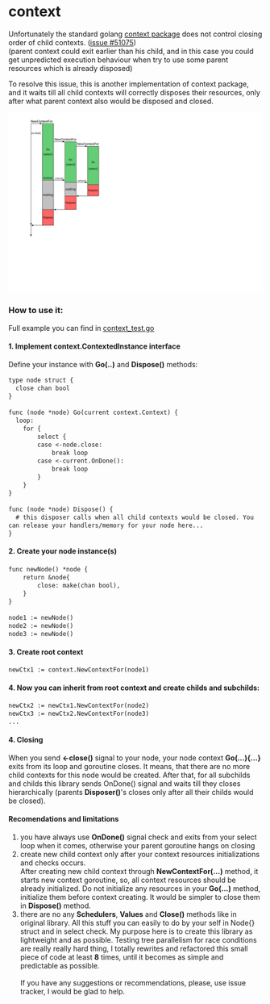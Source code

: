 # context
Unfortunately the standard golang [context package](https://github.com/golang/go/tree/master/src/context) does not control closing order of child contexts. ([issue #51075](https://github.com/golang/go/issues/51075))<br>
(parent context could exit earlier than his child, and in this case you could get unpredicted execution behaviour when try to use some parent resources which is already disposed)

To resolve this issue, this is another implementation of context package, and it waits till all child contexts will correctly disposes their resources, only after what parent context also would be disposed and closed.

![alt tag](https://raw.githubusercontent.com/mcfly722/goPackages/main/context/schema.svg)

### How to use it:

Full example you can find in [context_test.go](https://github.com/mcfly722/goPackages/blob/main/context/context_test.go)

#### 1. Implement context.ContextedInstance interface
Define your instance with <b>Go(..)</b> and <b>Dispose()</b> methods:
```
type node struct {
  close chan bool
}

func (node *node) Go(current context.Context) {
  loop:
  	for {
  		select {
  		case <-node.close:
  			break loop
  		case <-current.OnDone():
  			break loop
  		}
  	}
}

func (node *node) Dispose() {
  # this disposer calls when all child contexts would be closed. You can release your handlers/memory for your node here...
}
```
#### 2. Create your node instance(s)
```
func newNode() *node {
	return &node{
		close: make(chan bool),
	}
}

node1 := newNode()
node2 := newNode()
node3 := newNode()

```


#### 3. Create root context
```
newCtx1 := context.NewContextFor(node1)

```
#### 4. Now you can inherit from root context and create childs and subchilds:
```
newCtx2 := newCtx1.NewContextFor(node2)
newCtx3 := newCtx2.NewContextFor(node3)
...
```
#### 4. Closing
When you send <b><-close()</b> signal to your node, your node context <b>Go(...){...}</b> exits from its loop and goroutine closes. It means, that there are no more child contexts for this node would be created. After that, for all subchilds and childs this library sends OnDone() signal and waits till they closes hierarchically (parents <b>Disposer()</b>'s closes only after all their childs would be closed).

#### Recomendations and limitations
 1. you have always use <b>OnDone()</b> signal check and exits from your select loop when it comes, otherwise your parent goroutine hangs on closing
 2. create new child context only after your context resources initializations and checks occurs.<br> After creating new child context through <b>NewContextFor(...)</b> method, it starts new context goroutine, so, all context resources should be already initialized. Do not initialize any resources in your <b>Go(...)</b> method, initialize them before context creating. It would be simpler to close them in <b>Dispose()</b> method.
 3. there are no any <b>Schedulers</b>, <b>Values</b> and <b>Close()</b> methods like in original library. All this stuff you can easily to do by your self in Node{} struct and in select check. My purpose here is to create this library as lightweight and as possible. Testing tree parallelism for race conditions are really really hard thing, I totally rewrites and refactored this small piece of code at least <b>8</b> times, until it becomes as simple and predictable as possible.
<br><br>
If you have any suggestions or recommendations, please, use issue tracker, I would be glad to help.
